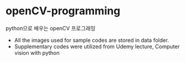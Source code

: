 # openCV-programming
python으로 배우는 openCV 프로그래밍

- All the images used for sample codes are stored in data folder.
- Supplementary codes were utilized from Udemy lecture, Computer vision with python
